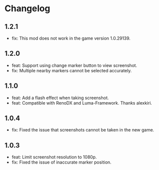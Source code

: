# Changelog

## 1.2.1
* fix: This mod does not work in the game version 1.0.29139.

## 1.2.0
* feat: Support using change marker button to view screenshot.
* fix: Multiple nearby markers cannot be selected accurately.

## 1.1.0
* feat: Add a flash effect when taking screenshot.
* feat: Compatible with RenoDX and Luma-Framework. Thanks alexkiri.

## 1.0.4
* fix: Fixed the issue that screenshots cannot be taken in the new game.

## 1.0.3
* feat: Limit screenshot resolution to 1080p.
* fix: Fixed the issue of inaccurate marker position.